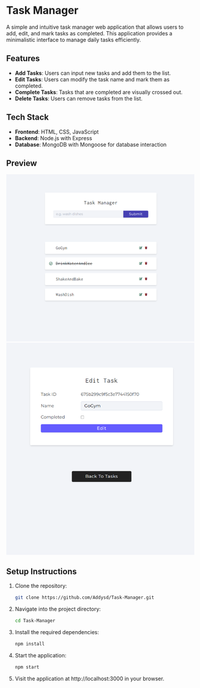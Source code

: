 # Task Manager

A simple and intuitive task manager web application that allows users to add, edit, and mark tasks as completed. This application provides a minimalistic interface to manage daily tasks efficiently.

## Features
- **Add Tasks**: Users can input new tasks and add them to the list.
- **Edit Tasks**: Users can modify the task name and mark them as completed.
- **Complete Tasks**: Tasks that are completed are visually crossed out.
- **Delete Tasks**: Users can remove tasks from the list.

## Tech Stack
- **Frontend**: HTML, CSS, JavaScript 
- **Backend**: Node.js with Express
- **Database**: MongoDB with Mongoose for database interaction

## Preview
![Task manager interface](public/HomePage.png)
![Edit Task interface](public/EditPage.png)


## Setup Instructions

1. Clone the repository:
   ```bash
   git clone https://github.com/Addysd/Task-Manager.git
   ```
2. Navigate into the project directory:
   ```bash
   cd Task-Manager
   ```
3. Install the required dependencies:
   ```bash
   npm install
   ```
4. Start the application:
   ```bash
   npm start
   ```
5. Visit the application at http://localhost:3000 in your browser.   

